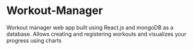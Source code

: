 # Workout-Manager

Workout manager web app built using React.js and mongoDB as a database.
Allows creating and registering workouts and visualizes your progress using charts
